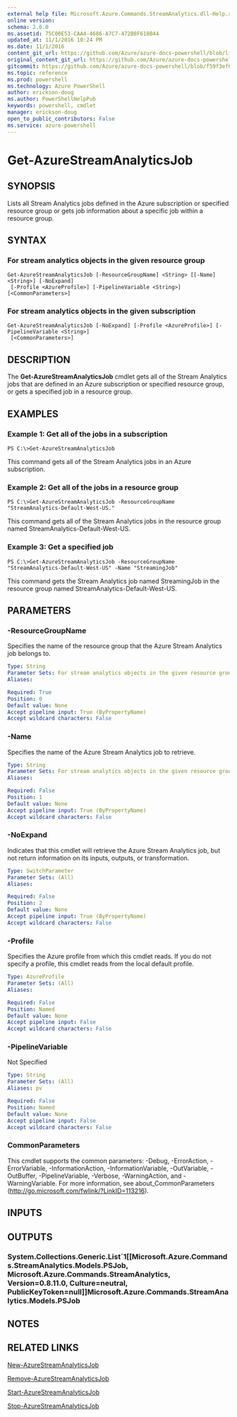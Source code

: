 ```yaml
---
external help file: Microsoft.Azure.Commands.StreamAnalytics.dll-Help.xml
online version: 
schema: 2.0.0
ms.assetid: 75C00E53-CAA4-4686-A7C7-472B8F618B44
updated_at: 11/1/2016 10:24 PM
ms.date: 11/1/2016
content_git_url: https://github.com/Azure/azure-docs-powershell/blob/live/azureps-cmdlets-docs/ResourceManager/AzureRM.StreamAnalytics/v0.9.8/Get-AzureStreamAnalyticsJob.md
original_content_git_url: https://github.com/Azure/azure-docs-powershell/blob/live/azureps-cmdlets-docs/ResourceManager/AzureRM.StreamAnalytics/v0.9.8/Get-AzureStreamAnalyticsJob.md
gitcommit: https://github.com/Azure/azure-docs-powershell/blob/f59f3ef60bc592383812213e69fd77ba950759ed/azureps-cmdlets-docs/ResourceManager/AzureRM.StreamAnalytics/v0.9.8/Get-AzureStreamAnalyticsJob.md
ms.topic: reference
ms.prod: powershell
ms.technology: Azure PowerShell
author: erickson-doug
ms.author: PowerShellHelpPub
keywords: powershell, cmdlet
manager: erickson-doug
open_to_public_contributors: False
ms.service: azure-powershell
---
```


# Get-AzureStreamAnalyticsJob

## SYNOPSIS
Lists all Stream Analytics jobs defined in the Azure subscription or specified resource group or gets job information about a specific job within a resource group.

## SYNTAX

### For stream analytics objects in the given resource group
```
Get-AzureStreamAnalyticsJob [-ResourceGroupName] <String> [[-Name] <String>] [-NoExpand]
 [-Profile <AzureProfile>] [-PipelineVariable <String>] [<CommonParameters>]
```

### For stream analytics objects in the given subscription
```
Get-AzureStreamAnalyticsJob [-NoExpand] [-Profile <AzureProfile>] [-PipelineVariable <String>]
 [<CommonParameters>]
```

## DESCRIPTION
The **Get-AzureStreamAnalyticsJob** cmdlet gets all of the Stream Analytics jobs that are defined in an Azure subscription or specified resource group, or gets a specified job in a resource group.

## EXAMPLES

### Example 1: Get all of the jobs in a subscription
```
PS C:\>Get-AzureStreamAnalyticsJob
```

This command gets all of the Stream Analytics jobs in an Azure subscription.

### Example 2: Get all of the jobs in a resource group
```
PS C:\>Get-AzureStreamAnalyticsJob -ResourceGroupName "StreamAnalytics-Default-West-US."
```

This command gets all of the Stream Analytics jobs in the resource group named StreamAnalytics-Default-West-US.

### Example 3: Get a specified job
```
PS C:\>Get-AzureStreamAnalyticsJob -ResourceGroupName "StreamAnalytics-Default-West-US" -Name "StreamingJob"
```

This command gets the Stream Analytics job named StreamingJob in the resource group named StreamAnalytics-Default-West-US.

## PARAMETERS

### -ResourceGroupName
Specifies the name of the resource group that the Azure Stream Analytics job belongs to.

```yaml
Type: String
Parameter Sets: For stream analytics objects in the given resource group
Aliases: 

Required: True
Position: 0
Default value: None
Accept pipeline input: True (ByPropertyName)
Accept wildcard characters: False
```

### -Name
Specifies the name of the Azure Stream Analytics job to retrieve.

```yaml
Type: String
Parameter Sets: For stream analytics objects in the given resource group
Aliases: 

Required: False
Position: 1
Default value: None
Accept pipeline input: True (ByPropertyName)
Accept wildcard characters: False
```

### -NoExpand
Indicates that this cmdlet will retrieve the Azure Stream Analytics job, but not return information on its inputs, outputs, or transformation.

```yaml
Type: SwitchParameter
Parameter Sets: (All)
Aliases: 

Required: False
Position: 2
Default value: None
Accept pipeline input: True (ByPropertyName)
Accept wildcard characters: False
```

### -Profile
Specifies the Azure profile from which this cmdlet reads.
If you do not specify a profile, this cmdlet reads from the local default profile.

```yaml
Type: AzureProfile
Parameter Sets: (All)
Aliases: 

Required: False
Position: Named
Default value: None
Accept pipeline input: False
Accept wildcard characters: False
```

### -PipelineVariable
Not Specified

```yaml
Type: String
Parameter Sets: (All)
Aliases: pv

Required: False
Position: Named
Default value: None
Accept pipeline input: False
Accept wildcard characters: False
```

### CommonParameters
This cmdlet supports the common parameters: -Debug, -ErrorAction, -ErrorVariable, -InformationAction, -InformationVariable, -OutVariable, -OutBuffer, -PipelineVariable, -Verbose, -WarningAction, and -WarningVariable. For more information, see about_CommonParameters (http://go.microsoft.com/fwlink/?LinkID=113216).

## INPUTS

## OUTPUTS

### System.Collections.Generic.List`1[[Microsoft.Azure.Commands.StreamAnalytics.Models.PSJob, Microsoft.Azure.Commands.StreamAnalytics, Version=0.8.11.0, Culture=neutral, PublicKeyToken=null]]Microsoft.Azure.Commands.StreamAnalytics.Models.PSJob

## NOTES

## RELATED LINKS

[New-AzureStreamAnalyticsJob](xref:ResourceManager/AzureRM.StreamAnalytics/v0.9.8/New-AzureStreamAnalyticsJob.md)

[Remove-AzureStreamAnalyticsJob](xref:ResourceManager/AzureRM.StreamAnalytics/v0.9.8/Remove-AzureStreamAnalyticsJob.md)

[Start-AzureStreamAnalyticsJob](xref:ResourceManager/AzureRM.StreamAnalytics/v0.9.8/Start-AzureStreamAnalyticsJob.md)

[Stop-AzureStreamAnalyticsJob](xref:ResourceManager/AzureRM.StreamAnalytics/v0.9.8/Stop-AzureStreamAnalyticsJob.md)


